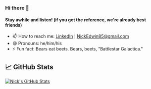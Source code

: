 ### Hi there 👋
#### Stay awhile and listen! (if you get the reference, we're already best friends)
- 📫 How to reach me: [LinkedIn](https://www.linkedin.com/in/nicholas-edwin) | NickEdwin85@gmail.com  
- 😄 Pronouns: he/him/his
- ⚡ Fun fact: Bears eat beets. Bears, beets, "Battlestar Galactica."

## &#x1f4c8; GitHub Stats 
<a href="https://github.com/nickedwin/nickedwin">
  <img align="center" src="readme-stats-cexdtr5zn-nickedwin.vercel.app/api?username=nickedwin&show_icons=true&line_height=27&count_private=true&title_color=ffffff&text_color=c9cacc&icon_color=2bbc8a&bg_color=1d1f21" alt="Nick's GitHub Stats" />
</a>
